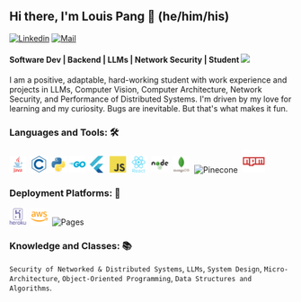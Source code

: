 ## Hi there, I'm Louis Pang 👋 (he/him/his)
[![Linkedin](https://img.shields.io/badge/LinkedIn-Louis%20Pang-blue?logo=Linkedin&logoColor=blue&labelColor=white)](https://www.linkedin.com/in/louisgpang/)
[![Mail](https://img.shields.io/badge/Gmail-lpang@princeton.edu-red?logo=Gmail&logoColor=red&labelColor=white)](mailto:lpang@princeton.edu)

<h4>
  Software Dev | Backend | LLMs | Network Security | Student
  <img src="https://media.giphy.com/media/WUlplcMpOCEmTGBtBW/giphy.gif" width="30">
</h4>
<p>
  I am a positive, adaptable, hard-working student with work experience and projects in LLMs, Computer Vision, Computer Architecture, Network Security, and Performance of Distributed Systems. I'm driven by my love for learning and my curiosity. Bugs are inevitable. But that's what makes it fun.
</p>

### Languages and Tools: 🛠️
<div>
  <img src="https://github.com/devicons/devicon/blob/master/icons/java/java-original-wordmark.svg" title="Java" alt="Java" width="30" height="30"/>&nbsp;
  <img src="https://github.com/devicons/devicon/blob/master/icons/c/c-line.svg" title="C" **alt="C" width="30" height="30"/>
  <img src="https://github.com/devicons/devicon/blob/master/icons/python/python-original.svg" title="Python" **alt="Python" width="30" height="30"/>
  <img src="https://github.com/devicons/devicon/blob/master/icons/go/go-original-wordmark.svg" title="Go" **alt="Git" width="30" height="30"/>
  <img src="https://github.com/devicons/devicon/blob/master/icons/flutter/flutter-original.svg" title="Flutter" alt="Flutter" width="30" height="30"/>&nbsp;
  <img src="https://github.com/devicons/devicon/blob/master/icons/javascript/javascript-original.svg" title="JavaScript" alt="JavaScript" width="30" height="30"/>&nbsp;
  <img src="https://github.com/devicons/devicon/blob/master/icons/react/react-original-wordmark.svg" title="React" alt="React" width="30" height="30"/>&nbsp;
  <img src="https://github.com/devicons/devicon/blob/master/icons/nodejs/nodejs-original-wordmark.svg" title="NodeJS" alt="NodeJS" width="30" height="30"/>&nbsp;
  <img src="https://github.com/devicons/devicon/blob/master/icons/mongodb/mongodb-original-wordmark.svg" title="MongoDB" alt="Mongo" width="30" height="30"/>&nbsp;
  <img src="https://seeklogo.com/images/P/pinecone-icon-logo-AF8B5B7F96-seeklogo.com.png" title="PineconeDB" alt="Pinecone" width="30" height="30"/>&nbsp;
  <img src="https://github.com/devicons/devicon/blob/master/icons/npm/npm-original-wordmark.svg" title="npm" alt="npm" width="40" height="40"/>&nbsp;
</div>

### Deployment Platforms: 🚀
<div>
  <img src="https://github.com/devicons/devicon/blob/master/icons/heroku/heroku-original-wordmark.svg" title="Heroku" alt="Heroku" width="30" height="30"/>&nbsp;
  <img src="https://github.com/devicons/devicon/blob/master/icons/amazonwebservices/amazonwebservices-plain-wordmark.svg" title="AWS" alt="AWS" width="30" height="30"/>&nbsp;
  <img src="https://icons.iconarchive.com/icons/simpleicons-team/simple/256/github-pages-icon.png" title="GithubPages" alt="Pages" width="30" height="30"/>&nbsp;
</div>

### Knowledge and Classes: 📚
`Security of Networked & Distributed Systems`, `LLMs`, `System Design`, `Micro-Architecture`, `Object-Oriented Programming`, `Data Structures and Algorithms`.
